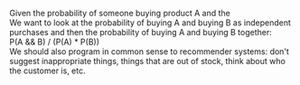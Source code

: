 Given the probability of someone buying product A and the  
We want to look at the probability of buying A and buying B as independent purchases and then the probability of buying A and buying B together:  
P(A && B) / (P(A) * P(B))  
We should also program in common sense to recommender systems: don't suggest inappropriate things, things that are out of stock, think about who the customer is, etc. 